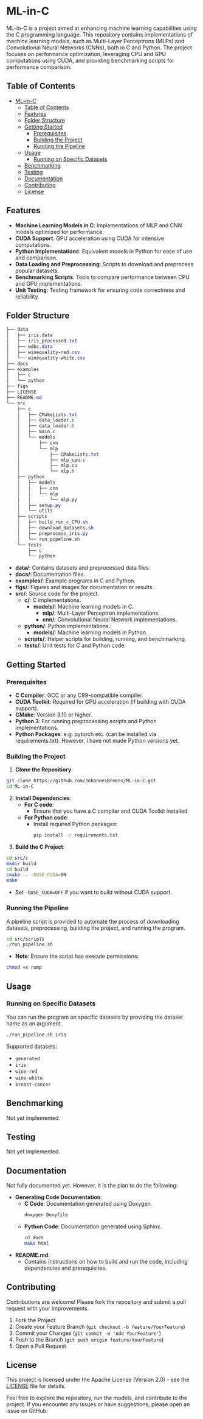 # ML-in-C
ML-in-C is a project aimed at enhancing machine learning capabilities using the C programming language. This repository contains implementations of machine learning models, such as Multi-Layer Perceptrons (MLPs) and Convolutional Neural Networks (CNNs), both in C and Python. The project focuses on performance optimization, leveraging CPU and GPU computations using CUDA, and providing benchmarking scripts for performance comparison.

## Table of Contents
- [ML-in-C](#ml-in-c)
  - [Table of Contents](#table-of-contents)
  - [Features](#features)
  - [Folder Structure](#folder-structure)
  - [Getting Started](#getting-started)
    - [Prerequisites](#prerequisites)
    - [Building the Project](#building-the-project)
    - [Running the Pipeline](#running-the-pipeline)
  - [Usage](#usage)
    - [Running on Specific Datasets](#running-on-specific-datasets)
  - [Benchmarking](#benchmarking)
  - [Testing](#testing)
  - [Documentation](#documentation)
  - [Contributing](#contributing)
  - [License](#license)

## Features
- **Machine Learning Models in C**: Implementations of MLP and CNN models optimized for performance.
- **CUDA Support**: GPU acceleration using CUDA for intensive computations.
- **Python Implementations**: Equivalent models in Python for ease of use and comparison.
- **Data Loading and Preprocessing**: Scripts to download and preprocess popular datasets.
- **Benchmarking Scripts**: Tools to compare performance between CPU and GPU implementations.
- **Unit Testing**: Testing framework for ensuring code correctness and reliability.

## Folder Structure
```scss
├── data
│   ├── iris.data
│   ├── iris_processed.txt
│   ├── wdbc.data
│   ├── winequality-red.csv
│   └── winequality-white.csv
├── docs
├── examples
│   ├── c
│   └── python
├── figs
├── LICENSE
├── README.md
└── src
    ├── c
    │   ├── CMakeLists.txt
    │   ├── data_loader.c
    │   ├── data_loader.h
    │   ├── main.c
    │   └── models
    │       ├── cnn
    │       └── mlp
    │           ├── CMakeLists.txt
    │           ├── mlp_cpu.c
    │           ├── mlp.cu
    │           └── mlp.h
    ├── python
    │   ├── models
    │   │   ├── cnn
    │   │   └── mlp
    │   │       └── mlp.py
    │   ├── setup.py
    │   └── utils
    ├── scripts
    │   ├── build_run_c_CPU.sh
    │   ├── download_datasets.sh
    │   ├── preprocess_iris.py
    │   └── run_pipeline.sh
    └── tests
        ├── c
        └── python
```
- **data/**: Contains datasets and preprocessed data files.
- **docs/**: Documentation files.
- **examples/**: Example programs in C and Python.
- **figs/**: Figures and images for documentation or results.
- **src/**: Source code for the project.
  - **c/**: C implementations.
    - **models/**: Machine learning models in C.
      - **mlp/**: Multi-Layer Perceptron implementations.
      - **cnn/**: Convolutional Neural Network implementations.
  - **python/**: Python implementations.
    - **models/**: Machine learning models in Python.
  - **scripts/**: Helper scripts for building, running, and benchmarking.
  - **tests/**: Unit tests for C and Python code.


## Getting Started
### Prerequisites
- **C Compiler**: GCC or any C99-compatible compiler.
- **CUDA Toolkit**: Required for GPU acceleration (if building with CUDA support).
- **CMake**: Version 3.10 or higher.
- **Python 3**: For running preprocessing scripts and Python implementations.
- **Python Packages**: e.g. pytorch etc. (can be installed via requirements.txt). However, I have not made Python versions yet.

### Building the Project
1. **Clone the Repositiory**: 
```bash
git clone https://github.com/JohannesBroens/ML-in-C.git
cd ML-in-C
```
2. **Install Dependencies**: 
    - **For C code**:
      - Ensure that you have a C compiler and CUDA Toolkit installed. 
    - **For Python code**:
      - Install required Python packages: 
        ```bash
        pip install -r requirements.txt
        ```
3. **Build the C Project**:
```bash
cd src/c
mkdir build
cd build
cmake .. -DUSE_CUDA=ON
make
```
- Set `-DUSE_CUDA=OFF` if you want to build without CUDA support.
### Running the Pipeline
A pipeline script is provided to automate the process of downloading datasets, preprocessing, building the project, and running the program.
```bash
cd src/scripts
./run_pipeline.sh
```
- **Note**: Ensure the script has execute permissions: 
```bash
chmod +x rump
```
## Usage
### Running on Specific Datasets
You can run the program on specific datasets by providing the dataset name as an argument. 
```bash
./run_pipeline.sh iris
```
Supported datasets:
- `generated`
- `iris`
- `wine-red`
- `wine-white`
- `breast-cancer`
## Benchmarking
Not yet implemented. 

## Testing
Not yet implemented. 

## Documentation
Not fully documented yet. However, it is the plan to do the following: 
- **Generating Code Documentation**: 
  - **C Code**: Documentation generated using Doxygen. 
    ```bash
    doxygen Doxyfile
    ```
  - **Python Code**: Documentation generated using Sphinx. 
    ```bash
    cd docs
    make html
    ```
- **README.md**:
  - Contains instructions on how to build and run the code, including dependencies and prerequisites.

## Contributing
Contributions are welcome! Please fork the repository and submit a pull request with your improvements.
1. Fork the Project
2. Create your Feature Branch (`git checkout -b feature/YourFeature`)
3. Commit your Changes (`git commit -m 'Add YourFeature'`)
4. Push to the Branch (`git push origin feature/YourFeature`)
5. Open a Pull Request

## License
This project is licensed under the Apache License (Version 2.0) - see the [LICENSE](LICENSE) file for details. 
  
  
  
  
Feel free to explore the repository, run the models, and contribute to the project. If you encounter any issues or have suggestions, please open an issue on GitHub.
<!---

# DELETE BELOW
I wish to improve my  "ML in C" abilities. Hence making a repo without any other pupose than that - for now. 

## Current next steps
**Test the Updated Code**: Compile and run the program to ensure that it works correctly and efficiently.

**Benchmarking**: Measure the performance of both the CPU and GPU implementations under similar conditions to compare their execution times and resource usage.

**Further Optimization**: Explore additional optimization techniques, such as vectorization or using optimized math libraries.

## Folder structure
```scss
├── LICENSE
├── README.md
├── .gitignore
├── docs/
│   └── ... (Documentation files)
├── examples/
│   ├── c/
│   │   └── ... (Example C programs)
│   └── python/
│       └── ... (Example Python scripts)
├── src/
│   ├── c/
│   │   ├── CMakeLists.txt
│   │   ├── models/
│   │   │   ├── mlp/
│   │   │   │   ├── mlp.cu
│   │   │   │   ├── mlp.h
│   │   │   │   └── ... (Other MLP-related files)
│   │   │   ├── cnn/
│   │   │   │   └── ... (CNN implementation in C)
│   │   │   └── ... (Other models)
│   │   └── utils/
│   │       └── ... (Utility functions)
│   ├── python/
│   │   ├── setup.py
│   │   ├── models/
│   │   │   ├── mlp.py
│   │   │   ├── cnn.py
│   │   │   └── ... (Other models)
│   │   └── utils/
│   │       └── ... (Utility modules)
|   └── data/
|       └── ... (Datasets or data processing scripts)
├── tests/
│   ├── c/
│   │   └── ... (Unit tests for C code)
│   └── python/
│       └── ... (Unit tests for Python code)
├── scripts/
│   └── ... (Helper scripts, e.g., for building or running benchmarks)
└── requirements.txt
```
update to (add comments and remove some stuff to give idea):
```scss
├── data
│   ├── iris.data
│   ├── iris_processed.txt
│   ├── wdbc.data
│   ├── winequality-red.csv
│   └── winequality-white.csv
├── docs
├── examples
│   ├── c
│   └── python
├── figs
├── LICENSE
├── README.md
└── src
    ├── c
    │   ├── CMakeLists.txt
    │   ├── data_loader.c
    │   ├── data_loader.h
    │   ├── main.c
    │   └── models
    │       ├── cnn
    │       └── mlp
    │           ├── CMakeLists.txt
    │           ├── mlp_cpu.c
    │           ├── mlp.cu
    │           └── mlp.h
    ├── python
    │   ├── models
    │   │   ├── cnn
    │   │   └── mlp
    │   │       └── mlp.py
    │   ├── setup.py
    │   └── utils
    ├── scripts
    │   ├── build_run_c_CPU.sh
    │   ├── download_datasets.sh
    │   ├── preprocess_iris.py
    │   └── run_pipeline.sh
    └── tests
        ├── c
        └── python
```

## Checklist
**Benchmark Scripts**: Under `scripts/` create scripts that:
- Train models with the same data.
- Measure training time and performance metrics.
- Generate comparison reports or plots.

**Data Formats**: Standardize data loading and saving formats to ensure consistency.

### Documentation
- **README.md**: Update with instructions on how to build and run my code, including dependencies and prerequisites.
- **Docs Generation**: Use Doxygen for C code and Sphinx for Python code to generate documentation from comments.

### Testing
**Unit Tests**: Under `tests/`, write unit tests for both C and Python code.

**C Tests**: Use a testing framework like CUnit or Unity.
**Python Tests**: Use unittest, pytest, or similar frameworks.

-->